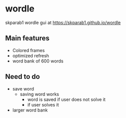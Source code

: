 # wordle
skparab1 wordle gui at https://skparab1.github.io/wordle

## Main features
- Colored frames
- optimized refresh
- word bank of 600 words

## Need to do
- save word
  - saving word works
    - word is saved if user does not solve it
    - if user solves it 
- larger word bank
